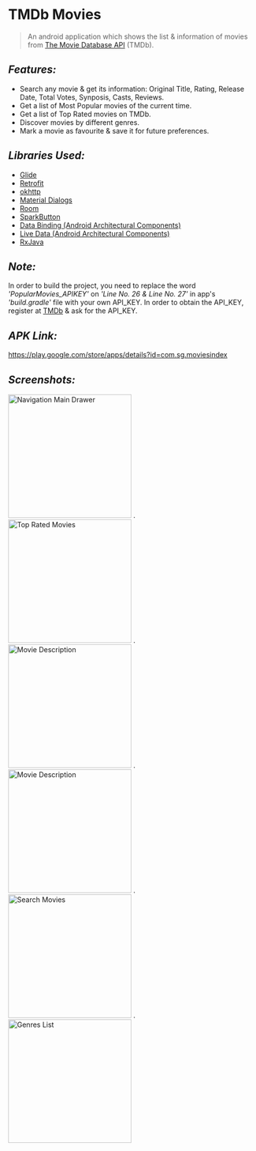 # TMDb Movies
> An android application which shows the list & information of movies from [The Movie Database API](https://www.themoviedb.org) (TMDb).


## *Features:*
- Search any movie & get its information: Original Title, Rating, Release Date, Total Votes, Synposis, Casts, Reviews.
- Get a list of Most Popular movies of the current time.
- Get a list of Top Rated movies on TMDb.
- Discover movies by different genres.
- Mark a movie as favourite & save it for future preferences.




## *Libraries Used:*
- [Glide](https://github.com/bumptech/glide)
- [Retrofit](https://github.com/square/retrofit)
- [okhttp](https://github.com/square/okhttp)
- [Material Dialogs](https://github.com/afollestad/material-dialogs)
- [Room](https://developer.android.com/topic/libraries/architecture/room)
- [SparkButton](https://github.com/varunest/SparkButton)
- [Data Binding (Android Architectural Components)](https://developer.android.com/topic/libraries/data-binding)
- [Live Data (Android Architectural Components)](https://developer.android.com/topic/libraries/architecture/livedata)
- [RxJava](https://github.com/ReactiveX/RxJava)


## *Note:*
In order to build the project, you need to replace the word *'PopularMovies_APIKEY'* on *'Line No. 26 & Line No. 27'* in app's *'build.gradle'* file with your own API_KEY. In order to obtain the API_KEY, register at [TMDb](https://www.themoviedb.org) & ask for the API_KEY.

## *APK Link:*
https://play.google.com/store/apps/details?id=com.sg.moviesindex

## *Screenshots:*
<img src="https://user-images.githubusercontent.com/38679082/81001561-8dcbb480-8e65-11ea-8c95-9fcd1450685f.png" alt="Navigation Main Drawer" width="250"/> .    <img src="https://user-images.githubusercontent.com/38679082/81001550-86a4a680-8e65-11ea-8447-ffdbd480c12c.png" alt="Top Rated Movies" width="250"/> .    <img src="https://user-images.githubusercontent.com/38679082/81001532-80162f00-8e65-11ea-8ce0-5526b66dd504.png" alt="Movie Description" width="250"/> .    <img src="https://user-images.githubusercontent.com/38679082/81001570-915f3b80-8e65-11ea-84ab-a51a79ac20bb.png" alt="Movie Description" width="250"/> .    <img src="https://user-images.githubusercontent.com/38679082/81001576-9328ff00-8e65-11ea-80d8-235961f55345.png" alt="Search Movies" width="250"/> .    <img src="https://user-images.githubusercontent.com/38679082/55663210-32319080-5839-11e9-9ddf-2061ca806922.jpeg" alt="Genres List" width="250"/>
